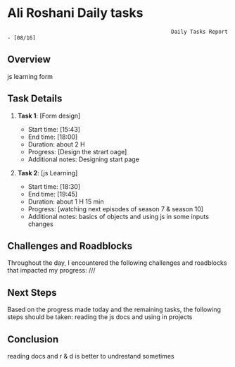 # Ali Roshani Daily tasks
                                                        Daily Tasks Report - [08/16]
 
## Overview

 js learning
 form
 
## Task Details

1. **Task 1**: [Form design]
   - Start time: [15:43]
   - End time: [18:00]
   - Duration:  about 2 H
   - Progress: [Design the strart oage]
   - Additional notes: Designing start page

2. **Task 2**: [js Learning]
   - Start time: [18:30]
   - End time: [19:45]
   - Duration:  about 1 H 15 min
   - Progress: [watching next episodes of season 7 & season 10]
   - Additional notes: basics of objects and using js in some inputs changes

## Challenges and Roadblocks

Throughout the day, I encountered the following challenges and roadblocks that impacted my progress:
///


## Next Steps

Based on the progress made today and the remaining tasks, the following steps should be taken:
reading the js docs and using in projects


## Conclusion
reading docs and r & d is better to undrestand sometimes

